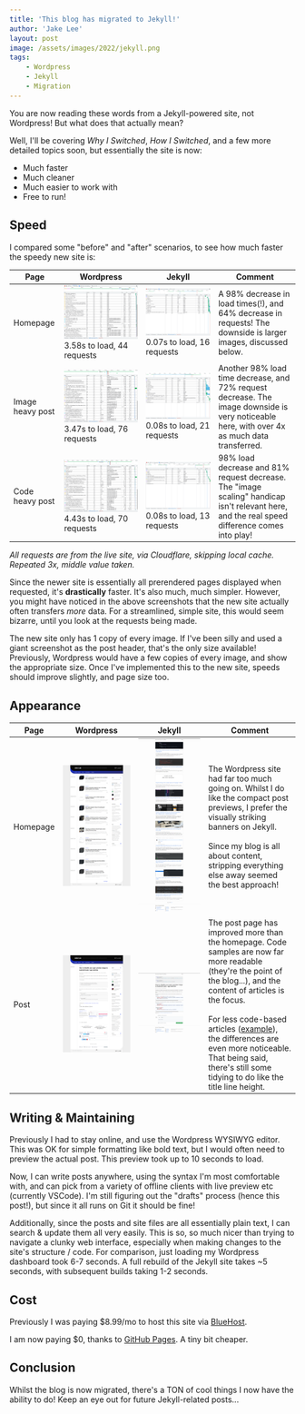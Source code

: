 ```yaml
---
title: 'This blog has migrated to Jekyll!'
author: 'Jake Lee'
layout: post
image: /assets/images/2022/jekyll.png
tags:
    - Wordpress
    - Jekyll
    - Migration
---
```


You are now reading these words from a Jekyll-powered site, not Wordpress! But what does that actually mean?

Well, I'll be covering *Why I Switched*, *How I Switched*, and a few more detailed topics soon, but essentially the site is now:
* Much faster
* Much cleaner
* Much easier to work with
* Free to run!

## Speed

I compared some "before" and "after" scenarios, to see how much faster the speedy new site is:

| Page | Wordpress | Jekyll | Comment |
| -- | -- | -- | -- |
| Homepage | [![](/assets/images/2022/old-home.png)](/assets/images/2022/old-home.png)<br>3.58s to load, 44 requests | [![](/assets/images/2022/new-home.png)](/assets/images/2022/new-home.png)<br>0.07s to load, 16 requests | A 98% decrease in load times(!), and 64% decrease in requests! The downside is larger images, discussed below. |
| Image heavy post | [![](/assets/images/2022/old-img.png)](/assets/images/2022/old-img.png)<br>3.47s to load, 76 requests | [![](/assets/images/2022/new-img.png)](/assets/images/2022/new-img.png)<br>0.08s to load, 21 requests | Another 98% load time decrease, and 72% request decrease. The image downside is very noticeable here, with over 4x as much data transferred. |
| Code heavy post | [![](/assets/images/2022/old-text.png)](/assets/images/2022/old-text.png)<br>4.43s to load, 70 requests | [![](/assets/images/2022/new-text.png)](/assets/images/2022/new-text.png)<br>0.08s to load, 13 requests | 98% load decrease and 81% request decrease. The "image scaling" handicap isn't relevant here, and the real speed difference comes into play! |

*All requests are from the live site, via Cloudflare, skipping local cache. Repeated 3x, middle value taken.*

Since the newer site is essentially all prerendered pages displayed when requested, it's **drastically** faster. It's also much, much simpler. However, you might have noticed in the above screenshots that the new site actually often transfers *more* data. For a streamlined, simple site, this would seem bizarre, until you look at the requests being made.

The new site only has 1 copy of every image. If I've been silly and used a giant screenshot as the post header, that's the only size available! Previously, Wordpress would have a few copies of every image, and show the appropriate size. Once I've implemented this to the new site, speeds should improve slightly, and page size too.

## Appearance

| Page | Wordpress | Jekyll | Comment |
| -- | -- | -- | -- |
| Homepage | [![](/assets/images/2022/screenshot-old-home.png)](/assets/images/2022/screenshot-old-home.png) | [![](/assets/images/2022/screenshot-new-home.png)](/assets/images/2022/screenshot-new-home.png) | The Wordpress site had far too much going on. Whilst I do like the compact post previews, I prefer the visually striking banners on Jekyll.<br><br>Since my blog is all about content, stripping everything else away seemed the best approach! |
| Post | [![](/assets/images/2022/screenshot-old-post.png)](/assets/images/2022/screenshot-old-post.png) | [![](/assets/images/2022/screenshot-new-post.png)](/assets/images/2022/screenshot-new-post.png) | The post page has improved more than the homepage. Code samples are now far more readable (they're the point of the blog...), and the content of articles is the focus.<br><br>For less code-based articles ([example](/a-quirk-of-strings-xml-for-multiple-regions-per-language-in-android/)), the differences are even more noticeable. That being said, there's still some tidying to do like the title line height. |

## Writing & Maintaining

Previously I had to stay online, and use the Wordpress WYSIWYG editor. This was OK for simple formatting like bold text, but I would often need to preview the actual post. This preview took up to 10 seconds to load.

Now, I can write posts anywhere, using the syntax I'm most comfortable with, and can pick from a variety of offline clients with live preview etc (currently VSCode). I'm still figuring out the "drafts" process (hence this post!), but since it all runs on Git it should be fine!

Additionally, since the posts and site files are all essentially plain text, I can search & update them all very easily. This is so, so much nicer than trying to navigate a clunky web interface, especially when making changes to the site's structure / code. For comparison, just loading my Wordpress dashboard took 6-7 seconds. A full rebuild of the Jekyll site takes ~5 seconds, with subsequent builds taking 1-2 seconds.

## Cost

Previously I was paying $8.99/mo to host this site via [BlueHost](https://www.bluehost.com/). 

I am now paying $0, thanks to [GitHub Pages](https://pages.github.com/). A tiny bit cheaper.

## Conclusion

Whilst the blog is now migrated, there's a TON of cool things I now have the ability to do! Keep an eye out for future Jekyll-related posts...